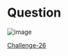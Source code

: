 
# Question #

![image](https://github.com/Riddhiman2005/Crypto-Challenges/assets/130882317/371e9960-2245-49e9-8015-e427dd81c36a)


[Challenge-26](https://cryptopals.com/sets/4/challenges/26)
